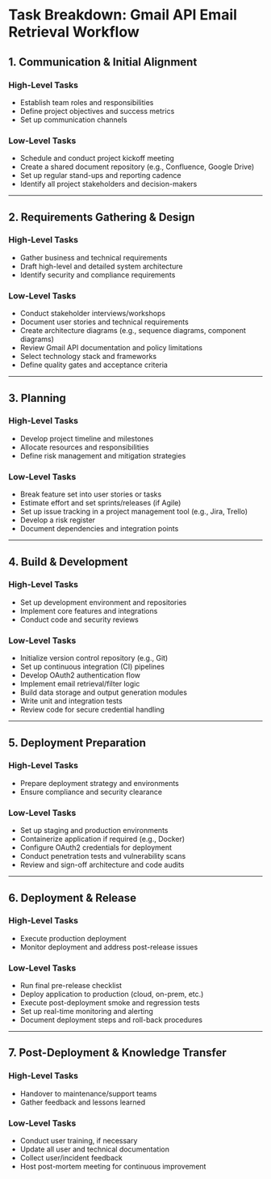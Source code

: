 # Task Breakdown: Gmail API Email Retrieval Workflow

## 1. Communication & Initial Alignment

### High-Level Tasks
- Establish team roles and responsibilities
- Define project objectives and success metrics
- Set up communication channels

### Low-Level Tasks
- Schedule and conduct project kickoff meeting
- Create a shared document repository (e.g., Confluence, Google Drive)
- Set up regular stand-ups and reporting cadence
- Identify all project stakeholders and decision-makers

---

## 2. Requirements Gathering & Design

### High-Level Tasks
- Gather business and technical requirements
- Draft high-level and detailed system architecture
- Identify security and compliance requirements

### Low-Level Tasks
- Conduct stakeholder interviews/workshops
- Document user stories and technical requirements
- Create architecture diagrams (e.g., sequence diagrams, component diagrams)
- Review Gmail API documentation and policy limitations
- Select technology stack and frameworks
- Define quality gates and acceptance criteria

---

## 3. Planning

### High-Level Tasks
- Develop project timeline and milestones
- Allocate resources and responsibilities
- Define risk management and mitigation strategies

### Low-Level Tasks
- Break feature set into user stories or tasks
- Estimate effort and set sprints/releases (if Agile)
- Set up issue tracking in a project management tool (e.g., Jira, Trello)
- Develop a risk register
- Document dependencies and integration points

---

## 4. Build & Development

### High-Level Tasks
- Set up development environment and repositories
- Implement core features and integrations
- Conduct code and security reviews

### Low-Level Tasks
- Initialize version control repository (e.g., Git)
- Set up continuous integration (CI) pipelines
- Develop OAuth2 authentication flow
- Implement email retrieval/filter logic
- Build data storage and output generation modules
- Write unit and integration tests
- Review code for secure credential handling

---

## 5. Deployment Preparation

### High-Level Tasks
- Prepare deployment strategy and environments
- Ensure compliance and security clearance

### Low-Level Tasks
- Set up staging and production environments
- Containerize application if required (e.g., Docker)
- Configure OAuth2 credentials for deployment
- Conduct penetration tests and vulnerability scans
- Review and sign-off architecture and code audits

---

## 6. Deployment & Release

### High-Level Tasks
- Execute production deployment
- Monitor deployment and address post-release issues

### Low-Level Tasks
- Run final pre-release checklist
- Deploy application to production (cloud, on-prem, etc.)
- Execute post-deployment smoke and regression tests
- Set up real-time monitoring and alerting
- Document deployment steps and roll-back procedures

---

## 7. Post-Deployment & Knowledge Transfer

### High-Level Tasks
- Handover to maintenance/support teams
- Gather feedback and lessons learned

### Low-Level Tasks
- Conduct user training, if necessary
- Update all user and technical documentation
- Collect user/incident feedback
- Host post-mortem meeting for continuous improvement 